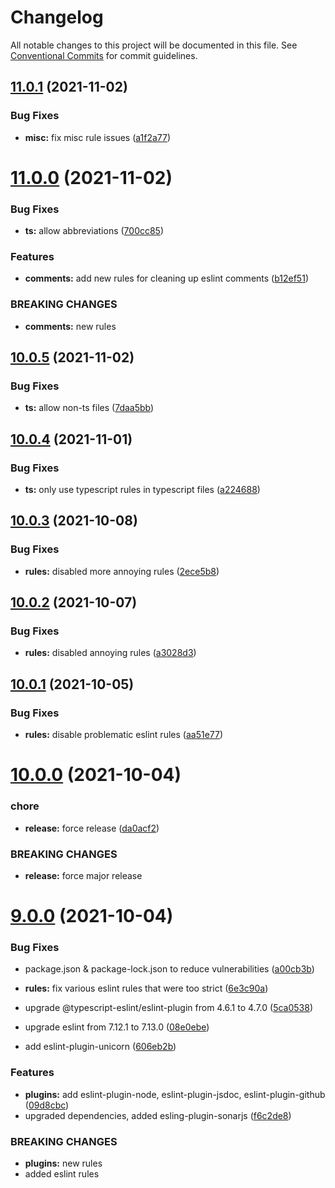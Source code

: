 # Changelog

All notable changes to this project will be documented in this file. See
[Conventional Commits](https://conventionalcommits.org) for commit guidelines.

## [11.0.1](https://github.com/spudly/eslint-config/compare/v11.0.0...v11.0.1) (2021-11-02)


### Bug Fixes

* **misc:** fix misc rule issues ([a1f2a77](https://github.com/spudly/eslint-config/commit/a1f2a77e880fbc5447626487d27b0adf6de41293))

# [11.0.0](https://github.com/spudly/eslint-config/compare/v10.0.5...v11.0.0) (2021-11-02)


### Bug Fixes

* **ts:** allow abbreviations ([700cc85](https://github.com/spudly/eslint-config/commit/700cc855844082e2787d26d6f5b51d8beedae293))


### Features

* **comments:** add new rules for cleaning up eslint comments ([b12ef51](https://github.com/spudly/eslint-config/commit/b12ef51a521c61b0b195d1beecd437f57d6079d6))


### BREAKING CHANGES

* **comments:** new rules

## [10.0.5](https://github.com/spudly/eslint-config/compare/v10.0.4...v10.0.5) (2021-11-02)


### Bug Fixes

* **ts:** allow non-ts files ([7daa5bb](https://github.com/spudly/eslint-config/commit/7daa5bb0e7d8095c0d2947418bf60956de7d03ac))

## [10.0.4](https://github.com/spudly/eslint-config/compare/v10.0.3...v10.0.4) (2021-11-01)


### Bug Fixes

* **ts:** only use typescript rules in typescript files ([a224688](https://github.com/spudly/eslint-config/commit/a22468869096d622bac424e2c3a3ac171e38388a))

## [10.0.3](https://github.com/spudly/eslint-config/compare/v10.0.2...v10.0.3) (2021-10-08)


### Bug Fixes

* **rules:** disabled more annoying rules ([2ece5b8](https://github.com/spudly/eslint-config/commit/2ece5b8500fd9da6ed025e6f59d37bd81cff12c7))

## [10.0.2](https://github.com/spudly/eslint-config/compare/v10.0.1...v10.0.2) (2021-10-07)


### Bug Fixes

* **rules:** disabled annoying rules ([a3028d3](https://github.com/spudly/eslint-config/commit/a3028d357d397f137e679c9f7c9709ee27f4d744))

## [10.0.1](https://github.com/spudly/eslint-config/compare/v10.0.0...v10.0.1) (2021-10-05)


### Bug Fixes

* **rules:** disable problematic eslint rules ([aa51e77](https://github.com/spudly/eslint-config/commit/aa51e77029d74c28bc4755e52188be799f8d8d14))

# [10.0.0](https://github.com/spudly/eslint-config/compare/v9.0.0...v10.0.0) (2021-10-04)


### chore

* **release:** force release ([da0acf2](https://github.com/spudly/eslint-config/commit/da0acf2fc2abc0ef2e3cae496b3788beefec928e))


### BREAKING CHANGES

* **release:** force major release

# [9.0.0](https://github.com/spudly/eslint-config/compare/v8.0.0...v9.0.0) (2021-10-04)


### Bug Fixes

* package.json & package-lock.json to reduce vulnerabilities ([a00cb3b](https://github.com/spudly/eslint-config/commit/a00cb3bf329c7992bd4221942bf536d872c51b38))
* **rules:** fix various eslint rules that were too strict ([6e3c90a](https://github.com/spudly/eslint-config/commit/6e3c90a3f756d4e310462e9514750c2fca420527))
* upgrade @typescript-eslint/eslint-plugin from 4.6.1 to 4.7.0 ([5ca0538](https://github.com/spudly/eslint-config/commit/5ca053897463c7ce8aa0c4fb8060c052530b6466))
* upgrade eslint from 7.12.1 to 7.13.0 ([08e0ebe](https://github.com/spudly/eslint-config/commit/08e0ebe45068019560eacc24195657eb161e33ac))


* add eslint-plugin-unicorn ([606eb2b](https://github.com/spudly/eslint-config/commit/606eb2b8f9c006c577697f9784a09deaae6ffa10))


### Features

* **plugins:** add eslint-plugin-node, eslint-plugin-jsdoc, eslint-plugin-github ([09d8cbc](https://github.com/spudly/eslint-config/commit/09d8cbc96a6f914b549748b50556d9dd9f9aa32f))
* upgraded dependencies, added esling-plugin-sonarjs ([f6c2de8](https://github.com/spudly/eslint-config/commit/f6c2de81bd70245af9218ca81b3b929f284fdd50))


### BREAKING CHANGES

* **plugins:** new rules
* added eslint rules
